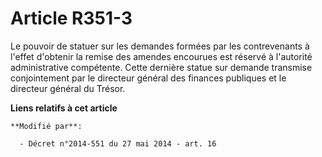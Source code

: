 # Article R351-3

Le pouvoir de statuer sur les demandes formées par les contrevenants à l'effet d'obtenir la remise des amendes encourues est
réservé à l'autorité administrative compétente. Cette dernière statue sur demande transmise conjointement par le   directeur
général des finances publiques et le directeur général du Trésor.

**Liens relatifs à cet article**

	**Modifié par**:

	  - Décret n°2014-551 du 27 mai 2014 - art. 16
